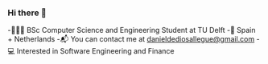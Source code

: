 ### Hi there 👋

-👨🏼‍🎓 BSc Computer Science and Engineering Student at TU Delft
-📍 Spain + Netherlands
-📬 You can contact me at danieldediosallegue@gmail.com
-💻 Interested in Software Engineering and Finance

